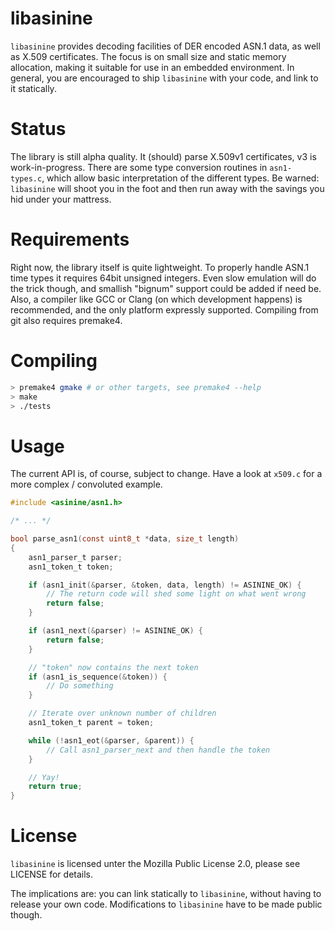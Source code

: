 libasinine
==========

`libasinine` provides decoding facilities of DER encoded ASN.1 data, as well as
X.509 certificates. The focus is on small size and static memory allocation,
making it suitable for use in an embedded environment. In general, you are
encouraged to ship `libasinine` with your code, and link to it statically.

Status
======

The library is still alpha quality. It (should) parse X.509v1 certificates, v3
is work-in-progress. There are some type conversion routines in `asn1-types.c`,
which allow basic interpretation of the different types.
Be warned: `libasinine` will shoot you in the foot and then run away with the
savings you hid under your mattress.

Requirements
============

Right now, the library itself is quite lightweight. To properly handle ASN.1
time types it requires 64bit unsigned integers. Even slow emulation will do the
trick though, and smallish "bignum" support could be added if need be.
Also, a compiler like GCC or Clang (on which development happens) is
recommended, and the only platform expressly supported. Compiling from git also
requires premake4.

Compiling
=========

```bash
> premake4 gmake # or other targets, see premake4 --help
> make
> ./tests
```

Usage
=====

The current API is, of course, subject to change. Have a look at `x509.c` for a
more complex / convoluted example.

```C
#include <asinine/asn1.h>

/* ... */

bool parse_asn1(const uint8_t *data, size_t length)
{
	asn1_parser_t parser;
	asn1_token_t token;

	if (asn1_init(&parser, &token, data, length) != ASININE_OK) {
		// The return code will shed some light on what went wrong
		return false;
	}

	if (asn1_next(&parser) != ASININE_OK) {
		return false;
	}

	// "token" now contains the next token
	if (asn1_is_sequence(&token)) {
		// Do something
	}

	// Iterate over unknown number of children
	asn1_token_t parent = token;

	while (!asn1_eot(&parser, &parent)) {
		// Call asn1_parser_next and then handle the token
	}

	// Yay!
	return true;
}
```

License
=======

`libasinine` is licensed unter the Mozilla Public License 2.0, please see
LICENSE for details.

The implications are: you can link statically to `libasinine`, without having to
release your own code. Modifications to `libasinine` have to be made public
though.
